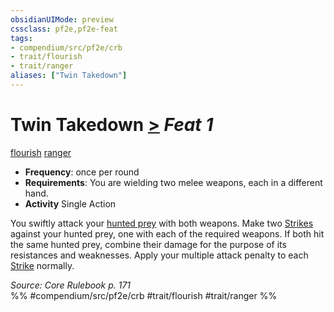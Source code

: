 ```yaml
---
obsidianUIMode: preview
cssclass: pf2e,pf2e-feat
tags:
- compendium/src/pf2e/crb
- trait/flourish
- trait/ranger
aliases: ["Twin Takedown"]
---
```

# Twin Takedown  [>](chapter-9-playing-the-game.md#Actions "Single Action") *Feat 1*  
[flourish](flourish.md "Flourish Combat Trait")  [ranger](Reference/Rules/Traits/ranger.md "Ranger Class Trait")  

- **Frequency**: once per round
- **Requirements**: You are wielding two melee weapons, each in a different hand.
- **Activity** Single Action

You swiftly attack your [hunted prey](hunt-prey.md) with both weapons. Make two [Strikes](strike.md) against your hunted prey, one with each of the required weapons. If both hit the same hunted prey, combine their damage for the purpose of its resistances and weaknesses. Apply your multiple attack penalty to each [Strike](strike.md) normally.

*Source: Core Rulebook p. 171*  
%% #compendium/src/pf2e/crb #trait/flourish #trait/ranger %%
